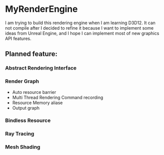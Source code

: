 # MyRenderEngine

I am trying to build this rendering engine when I am learning D3D12. It can not compile after I decided to refine it because I want to implement some ideas from Unreal Engine, and I hope I can implement most of new graphics API features.
## Planned feature:
### Abstract Rendering Interface
### Render Graph
- Auto resource barrier
- Multi Thread Rendering Command recording
- Resource Memory aliase
- Output graph
### Bindless Resource
### Ray Tracing
### Mesh Shading




